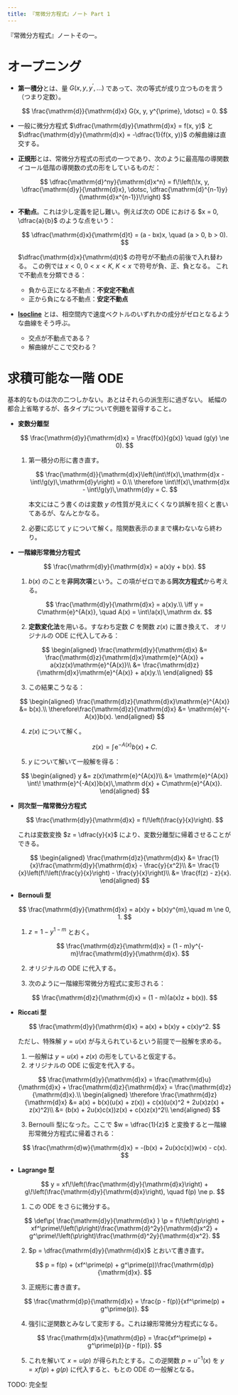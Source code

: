 ```yaml
---
title: 『常微分方程式』ノート Part 1
---
```


『常微分方程式』ノートその一。

# オープニング

* **第一積分**とは、量 $G(x, y, y^{\prime}, \dotsc)$ であって、次の等式が成り立つものを言う（つまり定数）。

  $$
  \frac{\mathrm{d}}{\mathrm{d}x} G(x, y, y^{\prime}, \dotsc) = 0.
  $$

* 一般に微分方程式 $\dfrac{\mathrm{d}y}{\mathrm{d}x} = f(x, y)$ と
  $\dfrac{\mathrm{d}y}{\mathrm{d}x} = -\dfrac{1}{f(x, y)}$ の解曲線は直交する。

* **正規形**とは、常微分方程式の形式の一つであり、次のように最高階の導関数イコール低階の導関数の式の形をしているものだ：

  $$
  \dfrac{\mathrm{d}^ny}{\mathrm{d}x^n} = f\!\left(\!x, y, \dfrac{\mathrm{d}y}{\mathrm{d}x}, \dotsc, \dfrac{\mathrm{d}^{n-1}y}{\mathrm{d}x^{n-1}}\!\right)
  $$

* **不動点**。これは少し定義を記し難い。例えば次の ODE における $x = 0, \dfrac{a}{b}$ のような点をいう：

  $$
  \dfrac{\mathrm{d}x}{\mathrm{d}t} = (a - bx)x, \quad (a > 0, b > 0).
  $$

  $\dfrac{\mathrm{d}x}{\mathrm{d}t}$ の符号が不動点の前後で入れ替わる。
  この例では $x < 0$, $0 < x < K$, $K < x$ で符号が負、正、負となる。
  これで不動点を分類できる：
  * 負から正になる不動点：**不安定不動点**
  * 正から負になる不動点：**安定不動点**

* **[Isocline](https://en.wikipedia.org/wiki/Isocline)** とは、相空間内で速度ベクトルのいずれかの成分がゼロとなるような曲線をそう呼ぶ。
  * 交点が不動点である？
  * 解曲線がここで交わる？

# 求積可能な一階 ODE

基本的なものは次の二つしかない。あとはそれらの派生形に過ぎない。
紙幅の都合上省略するが、各タイプについて例題を習得すること。

* **変数分離型**

  $$
  \frac{\mathrm{d}y}{\mathrm{d}x} = \frac{f(x)}{g(x)} \quad (g(y) \ne 0).
  $$

  1. 第一積分の形に書き直す。

     $$
     \frac{\mathrm{d}}{\mathrm{d}x}\left(\int\!f(x)\,\mathrm{d}x - \int\!g(y)\,\mathrm{d}y\right) = 0.\\
     \therefore \int\!f(x)\,\mathrm{d}x - \int\!g(y)\,\mathrm{d}y = C.
     $$

     本文にはこう書くのは変数 $y$ の性質が見えにくくなり誤解を招くと書いてあるが、なんとかなる。

  2. 必要に応じて $y$ について解く。陰関数表示のままで構わないなら終わり。

* **一階線形常微分方程式**

  $$
  \frac{\mathrm{d}y}{\mathrm{d}x} = a(x)y + b(x).
  $$

  1. $b(x)$ のことを**非同次項**という。この項がゼロである**同次方程式**から考える。

  $$
  \frac{\mathrm{d}y}{\mathrm{d}x} = a(x)y.\\
  \iff y = C\mathrm{e}^{A(x)}, \quad A(x) = \int\!a(x)\,\mathrm dx.
  $$

  2. **定数変化法**を用いる。すなわち定数 $C$ を関数 $z(x)$ に置き換えて、
     オリジナルの ODE に代入してみる：

  $$
  \begin{aligned}
  \frac{\mathrm{d}y}{\mathrm{d}x}
  &= \frac{\mathrm{d}z}{\mathrm{d}x}\mathrm{e}^{A(x)} + a(x)z(x)\mathrm{e}^{A(x)}\\
  &= \frac{\mathrm{d}z}{\mathrm{d}x}\mathrm{e}^{A(x)} + a(x)y.\\
  \end{aligned}
  $$

  3. この結果こうなる：

  $$
  \begin{aligned}
  \frac{\mathrm{d}z}{\mathrm{d}x}\mathrm{e}^{A(x)} &= b(x).\\
  \therefore\frac{\mathrm{d}z}{\mathrm{d}x} &= \mathrm{e}^{-A(x)}b(x).
  \end{aligned}
  $$

  4. $z(x)$ について解く。

  $$
  z(x) = \int\!\mathrm{e}^{-A(x)}b(x) + C.
  $$

  5. $y$ について解いて一般解を得る：

  $$
  \begin{aligned}
  y &= z(x)\mathrm{e}^{A(x)}\\
  &= \mathrm{e}^{A(x)} \int\! \mathrm{e}^{-A(x)}b(x)\,\mathrm d{x} + C\mathrm{e}^{A(x)}.
  \end{aligned}
  $$

* **同次型一階常微分方程式**

  $$
  \frac{\mathrm{d}y}{\mathrm{d}x} = f\!\left(\frac{y}{x}\right).
  $$

  これは変数変換 $z = \dfrac{y}{x}$ により、変数分離型に帰着させることができる。

  $$
  \begin{aligned}
  \frac{\mathrm{d}z}{\mathrm{d}x}
  &= \frac{1}{x}\frac{\mathrm{d}y}{\mathrm{d}x} - \frac{y}{x^2}\\
  &= \frac{1}{x}\left(f\!\left(\frac{y}{x}\right) - \frac{y}{x}\right)\\
  &= \frac{f(z) - z}{x}.
  \end{aligned}
  $$

* **Bernouli 型**

  $$
  \frac{\mathrm{d}y}{\mathrm{d}x} = a(x)y + b(x)y^{m},\quad m \ne 0, 1.
  $$

  1. $z = 1 - y^{1 - m}$ とおく。

     $$
     \frac{\mathrm{d}z}{\mathrm{d}x} = (1 - m)y^{-m}\frac{\mathrm{d}y}{\mathrm{d}x}.
     $$

  2. オリジナルの ODE に代入する。
  3. 次のように一階線形常微分方程式に変形される：

  $$
  \frac{\mathrm{d}z}{\mathrm{d}x} = (1 - m)(a(x)z + b(x)).
  $$

* **Riccati 型**

  $$
  \frac{\mathrm{d}y}{\mathrm{d}x} = a(x) + b(x)y + c(x)y^2.
  $$

  ただし、特殊解 $y = u(x)$ が与えられているという前提で一般解を求める。

  1. 一般解は $y = u(x) + z(x)$ の形をしていると仮定する。
  2. オリジナルの ODE に仮定を代入する。

  $$
  \frac{\mathrm{d}y}{\mathrm{d}x} = \frac{\mathrm{d}u}{\mathrm{d}x} + \frac{\mathrm{d}z}{\mathrm{d}x} = \frac{\mathrm{d}z}{\mathrm{d}x}.\\
  \begin{aligned}
  \therefore \frac{\mathrm{d}z}{\mathrm{d}x} &= a(x) + b(x)(u(x) + z(x)) + c(x)(u(x)^2 + 2u(x)z(x) + z(x)^2)\\
  &= (b(x) + 2u(x)c(x))z(x) + c(x)z(x)^2\\
  \end{aligned}
  $$

  3. Bernoulli 型になった。ここで $w = \dfrac{1}{z}$ と変換すると一階線形常微分方程式に帰着される：

  $$
  \frac{\mathrm{d}w}{\mathrm{d}x} = -(b(x) + 2u(x)c(x))w(x) - c(x).
  $$

* **Lagrange 型**

  $$
  y = xf\!\left(\frac{\mathrm{d}y}{\mathrm{d}x}\right) + g\!\left(\frac{\mathrm{d}y}{\mathrm{d}x}\right),
  \quad f(p) \ne p.
  $$

  1. この ODE をさらに微分する。

  $$
  \def\p{ \frac{\mathrm{d}y}{\mathrm{d}x} }
  \p = f\!\left(\p\right) + xf^\prime\!\left(\p\right)\frac{\mathrm{d}^2y}{\mathrm{d}x^2} + g^\prime\!\left(\p\right)\frac{\mathrm{d}^2y}{\mathrm{d}x^2}.
  $$

  2. $p = \dfrac{\mathrm{d}y}{\mathrm{d}x}$ とおいて書き直す。

  $$
  p = f(p) + (xf^\prime(p) + g^\prime(p))\frac{\mathrm{d}p}{\mathrm{d}x}.
  $$

  3. 正規形に書き直す。

  $$
  \frac{\mathrm{d}p}{\mathrm{d}x} = \frac{p - f(p)}{xf^\prime(p) + g^\prime(p)}.
  $$

  4. 強引に逆関数とみなして変形する。これは線形常微分方程式になる。

  $$
  \frac{\mathrm{d}x}{\mathrm{d}p} = \frac{xf^\prime(p) + g^\prime(p)}{p - f(p)}.
  $$

  5. これを解いて $x = u(p)$ が得られたとする。この逆関数 $p = u^{-1}(x)$ を
     $y = xf(p) + g(p)$ に代入すると、もとの ODE の一般解となる。

TODO: 完全型
